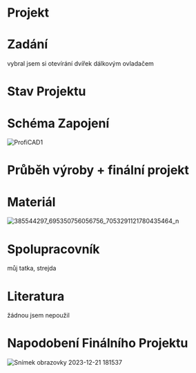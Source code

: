 # Projekt

# Zadání
vybral jsem si otevírání dvířek dálkovým ovladačem
# Stav Projektu

# Schéma Zapojení
![ProfiCAD1](https://github.com/VojtasBase/Projekt/assets/154540614/8a5dda25-2a2b-4fc9-bc08-1fbf2a8a1973)

# Průběh výroby + finální projekt

# Materiál
![385544297_695350756056756_7053291121780435464_n](https://github.com/VojtasBase/Projekt/assets/154540614/2aa4f41d-8ad7-4d74-bfa9-c6b8dc3db0b1)

# Spolupracovník
můj tatka, strejda

# Literatura
žádnou jsem nepoužil

# Napodobení Finálního Projektu
![Snímek obrazovky 2023-12-21 181537](https://github.com/VojtasBase/Projekt/assets/154540614/15f48fba-23e8-4814-a91f-0afb48df0045)

